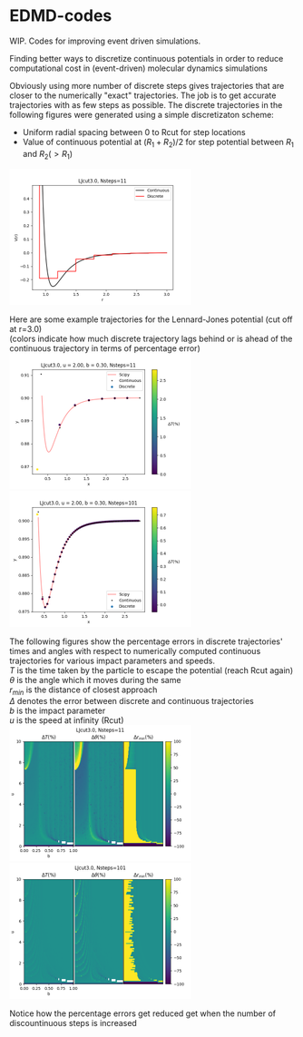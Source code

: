 # EDMD-codes
WIP. Codes for improving event driven simulations.  
  
Finding better ways to discretize continuous potentials in order to reduce computational cost in (event-driven) molecular dynamics simulations  
  
Obviously using more number of discrete steps gives trajectories that are closer to the numerically "exact" trajectories. The job is to get accurate trajectories with as few steps as possible. The discrete trajectories in the following figures were generated using a simple discretizaton scheme:  
* Uniform radial spacing between 0 to Rcut for step locations
* Value of continuous potential at $(R_1+R_2)/2$ for step potential between $R_1$ and $R_2(>R_1)$  
 
<img src="https://github.com/anbarsode/EDMD-codes/blob/8d9cec1d31de3a8db353b5f8033e6279ded1be23/Plots/LJcut3.0_Nsteps_11.png" alt="LJcut3.0_Nsteps_11" width="320"/>
  
Here are some example trajectories for the Lennard-Jones potential (cut off at r=3.0)  
(colors indicate how much discrete trajectory lags behind or is ahead of the continuous trajectory in terms of percentage error)  
<img src="https://github.com/anbarsode/EDMD-codes/blob/8d9cec1d31de3a8db353b5f8033e6279ded1be23/Plots/traj_Nsteps_11.png" alt="traj_Nsteps_11" width="320"/> <img src="https://github.com/anbarsode/EDMD-codes/blob/8d9cec1d31de3a8db353b5f8033e6279ded1be23/Plots/traj_Nsteps_101.png" alt="traj_Nsteps_101" width="320"/>  

The following figures show the percentage errors in discrete trajectories' times and angles with respect to numerically computed continuous trajectories for various impact parameters and speeds.  
$T$ is the time taken by the particle to escape the potential (reach Rcut again)  
$\theta$ is the angle which it moves during the same  
$r_{min}$ is the distance of closest approach  
$\Delta$ denotes the error between discrete and continuous trajectories  
$b$ is the impact parameter  
$u$ is the speed at infinity (Rcut)  
<img src="https://github.com/anbarsode/EDMD-codes/blob/8d9cec1d31de3a8db353b5f8033e6279ded1be23/Plots/epd_LJ_Nsteps_11.png" alt="epd_LJ_Nsteps_11" width="320"/> <img src="https://github.com/anbarsode/EDMD-codes/blob/8d9cec1d31de3a8db353b5f8033e6279ded1be23/Plots/epd_LJ_Nsteps_101.png" alt="epd_LJ_Nsteps_101" width="320"/>  
  
Notice how the percentage errors get reduced get when the number of discountinuous steps is increased  
